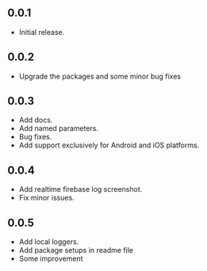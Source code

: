 ## 0.0.1

* Initial release.

## 0.0.2
* Upgrade the packages and some minor bug fixes

## 0.0.3
* Add docs.
* Add named parameters.
* Bug fixes.
* Add support exclusively for Android and iOS platforms.

## 0.0.4
* Add realtime firebase log screenshot.
* Fix minor issues.

## 0.0.5
* Add local loggers.
* Add package setups in readme file
* Some improvement